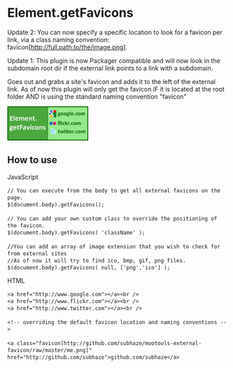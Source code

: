 Element.getFavicons
===========

Update 2:
You can now specify a specific location to look for a favicon per link, via a class naming convention: favicon[http://full.path.to/the/image.png].

Update 1:
This plugin is now Packager compatible and will now look in the subdomain root dir if the external link points to a link with a subdomain.

Goes out and grabs a site's favicon and adds it to the left of the external link.
As of now this plugin will only get the favicon IF it is located at the root folder AND is using the standard naming convention "favicon"

![Screenshot](http://github.com/subhaze/mootools-external-favicon/raw/master/logo.png)

How to use
----------

JavaScript

	// You can execute from the body to get all external favicons on the page.
	$(document.body).getFavicons();
	
	// You can add your own custom class to override the positioning of the favicon.
	$(document.body).getFavicons( 'className' );
	
	//You can add an array of image extension that you wish to check for from external sites
	//As of now it will try to find ico, bmp, gif, png files.
	$(document.body).getFavicons( null, ['png','ico'] );
	
HTML

	<a href="http://www.google.com"></a><br />
	<a href="http://www.flickr.com"></a><br />
	<a href="http://www.twitter.com"></a><br />
	
	<!-- overriding the default favicon location and naming conventions -->
	
	<a class="favicon[http://github.com/subhaze/mootools-external-favicon/raw/master/me.png]" href="http://github.com/subhaze">github.com/subhaze</a>